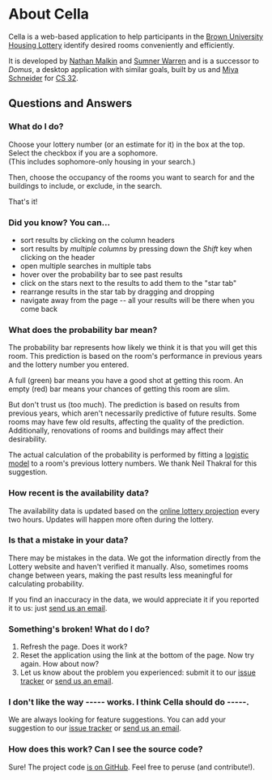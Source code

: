 About Cella
===========
Cella is a web-based application to help participants in the [Brown University](http://www.brown.edu/) [Housing Lottery](http://reslife.brown.edu/current_students/lottery/about.html) identify desired rooms conveniently and efficiently.

It is developed by [Nathan Malkin][] and [Sumner Warren][] and is a successor to _Domus_, a desktop application with similar goals, built by us and [Miya Schneider][] for [CS 32](http://cs.brown.edu/courses/csci0320.html).


Questions and Answers
---------------------

### What do I do?
Choose your lottery number (or an estimate for it) in the box at the top. Select the checkbox if you are a sophomore.  
(This includes sophomore-only housing in your search.)

Then, choose the occupancy of the rooms you want to search for and the buildings to include, or exclude, in the search.

That's it!

### Did you know? You can...

* sort results by clicking on the column headers
* sort results by *multiple columns* by pressing down the *Shift* key when clicking on the header
* open multiple searches in multiple tabs
* hover over the probability bar to see past results
* click on the stars next to the results to add them to the "star tab"
* rearrange results in the star tab by dragging and dropping
* navigate away from the page -- all your results will be there when you come back

### What does the probability bar mean?
The probability bar represents how likely we think it is that you will get this room. This prediction is based on the room's performance in previous years and the lottery number you entered.

A full (green) bar means you have a good shot at getting this room. An empty (red) bar means your chances of getting this room are slim.

But don't trust us (too much). The prediction is based on results from previous years, which aren't necessarily predictive of future results. Some rooms may have few old results, affecting the quality of the prediction. Additionally, renovations of rooms and buildings may affect their desirability.

The actual calculation of the probability is performed by fitting a [logistic model](http://en.wikipedia.org/wiki/Logistic_regression) to a room's previous lottery numbers. We thank Neil Thakral for this suggestion.

### How recent is the availability data?
The availability data is updated based on the [online lottery projection](http://www.brown.edu/Student_Services/Residential_Council/lottery/broadcast/) every two hours. Updates will happen more often during the lottery.

### Is that a mistake in your data?
There may be mistakes in the data. We got the information directly from the Lottery website and haven't verified it manually. Also, sometimes rooms change between years, making the past results less meaningful for calculating probability.

If you find an inaccuracy in the data, we would appreciate it if you reported it to us: just [send us an email][].

### Something's broken! What do I do?

1. Refresh the page. Does it work?
2. Reset the application using the link at the bottom of the page. Now try again. How about now?
3. Let us know about the problem you experienced: submit it to our [issue tracker][] or [send us an email][].

### I don't like the way ----- works. I think Cella should do -----.
We are always looking for feature suggestions. You can add your suggestion to our [issue tracker][] or [send us an email][].

### How does this work? Can I see the source code?
Sure! The project code [is on GitHub](https://github.com/nmalkin/cella). Feel free to peruse (and contribute!).



[issue tracker]: https://github.com/nmalkin/cella/issues
[send us an email]: http://www.google.com/recaptcha/mailhide/d?k=01noLgFtdvs0oqc-0hPBmG6A==&c=EaV4xG1z-DJJLYIwDIvcH88tdxHqiFQxSf99NKuztvo=

[Nathan Malkin]: http://cs.brown.edu/people/nmalkin/
[Sumner Warren]: http://cs.brown.edu/people/jswarren/
[Miya Schneider]: http://cs.brown.edu/people/mmschnei/
